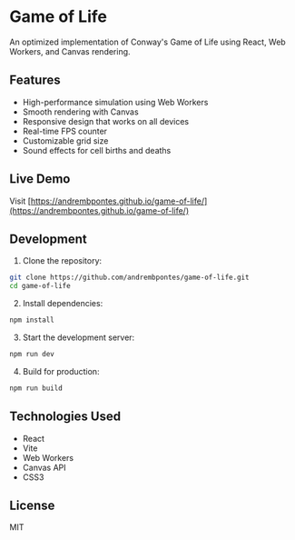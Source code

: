 # Game of Life

An optimized implementation of Conway's Game of Life using React, Web Workers, and Canvas rendering.

## Features

- High-performance simulation using Web Workers
- Smooth rendering with Canvas
- Responsive design that works on all devices
- Real-time FPS counter
- Customizable grid size
- Sound effects for cell births and deaths

## Live Demo

Visit [https://andrembpontes.github.io/game-of-life/](https://andrembpontes.github.io/game-of-life/)

## Development

1. Clone the repository:
```bash
git clone https://github.com/andrembpontes/game-of-life.git
cd game-of-life
```

2. Install dependencies:
```bash
npm install
```

3. Start the development server:
```bash
npm run dev
```

4. Build for production:
```bash
npm run build
```

## Technologies Used

- React
- Vite
- Web Workers
- Canvas API
- CSS3

## License

MIT
